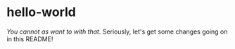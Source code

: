 # hello-world

*You cannot as want to with that.*
Seriously, let's get some changes going on in this README!